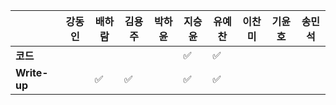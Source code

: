 |              | 강동인 | 배하람 | 김용주 | 박하윤 | 지승윤 | 유예찬 | 이찬미 | 기윤호 | 송민석
| ------------ | ------ | ------ | ------ | ------ | ------ | ------------ | ------------ | ------------ | ------------ |
| **코드**     |||  |        |:white_check_mark:|:white_check_mark:|  |  |  |
| **Write-up** ||:white_check_mark:| :white_check_mark: |        |:white_check_mark:|:white_check_mark:|  |  | |
